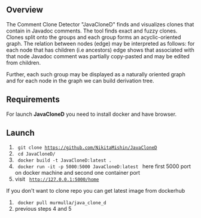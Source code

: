 ## Overview
  <p>The Comment Clone Detector "JavaCloneD" finds and visualizes clones that contain in Javadoc comments.
        The tool finds exact and fuzzy clones. Clones split onto the groups and each group forms an acyclic-oriented
        graph.
        The relation between nodes (edge) may be interpreted as follows:
        for each node that has children (i.e ancestors) edge shows that associated with that node Javadoc comment was
        partially copy-pasted and may be edited from children.</p>
        <p>
        Further, each such group may be displayed as a naturally oriented graph and for each node in the graph we can
        build derivation tree.</p>

## Requirements
For launch **JavaCloneD** you need to install docker and have browser.

## Launch
1) <code> git clone https://github.com/NikitaMishin/JavaCloneD </code> 
2) <code> cd JavaCloneD/ </code>
3) <code> docker build -t  JavaCloneD:latest . </code>
4) <code> docker run -it -p 5000:5000 JavaCloneD:latest </code> here first 5000 port on docker machine and second one container port 
5) visit <code> http://127.0.0.1:5000/home </code>

If you don't want to clone repo you can get latest image from dockerhub
 1) <code> docker pull murmulla/java_clone_d </code>
 2) previous steps 4 and 5
